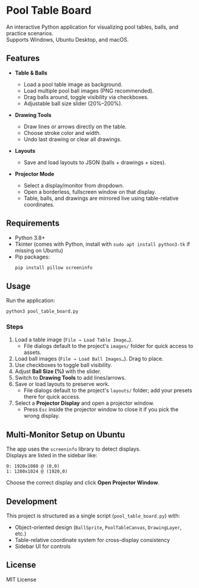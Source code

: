 # Pool Table Board

An interactive Python application for visualizing pool tables, balls, and practice scenarios.  
Supports Windows, Ubuntu Desktop, and macOS.

## Features

- **Table & Balls**
  - Load a pool table image as background.
  - Load multiple pool ball images (PNG recommended).
  - Drag balls around, toggle visibility via checkboxes.
  - Adjustable ball size slider (20%–200%).

- **Drawing Tools**
  - Draw lines or arrows directly on the table.
  - Choose stroke color and width.
  - Undo last drawing or clear all drawings.

- **Layouts**
  - Save and load layouts to JSON (balls + drawings + sizes).

- **Projector Mode**
  - Select a display/monitor from dropdown.
  - Open a borderless, fullscreen window on that display.
  - Table, balls, and drawings are mirrored live using table-relative coordinates.

## Requirements

- Python 3.8+
- Tkinter (comes with Python, install with `sudo apt install python3-tk` if missing on Ubuntu)
- Pip packages:
  ```bash
  pip install pillow screeninfo
  ```

## Usage

Run the application:

```bash
python3 pool_table_board.py
```

### Steps
1. Load a table image (`File → Load Table Image…`).
   - File dialogs default to the project's `images/` folder for quick access to assets.
2. Load ball images (`File → Load Ball Images…`). Drag to place.
3. Use checkboxes to toggle ball visibility.
4. Adjust **Ball Size (%)** with the slider.
5. Switch to **Drawing Tools** to add lines/arrows.
6. Save or load layouts to preserve work.
   - File dialogs default to the project's `layouts/` folder; add your presets there for quick access.
7. Select a **Projector Display** and open a projector window.
   - Press `Esc` inside the projector window to close it if you pick the wrong display.

## Multi-Monitor Setup on Ubuntu

The app uses the `screeninfo` library to detect displays.  
Displays are listed in the sidebar like:

```
0: 1920x1080 @ (0,0)
1: 1280x1024 @ (1920,0)
```

Choose the correct display and click **Open Projector Window**.

## Development

This project is structured as a single script (`pool_table_board.py`) with:
- Object-oriented design (`BallSprite`, `PoolTableCanvas`, `DrawingLayer`, etc.)
- Table-relative coordinate system for cross-display consistency
- Sidebar UI for controls

## License

MIT License
